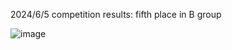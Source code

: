 2024/6/5  competition results:
  fifth place in B group

  ![image](https://github.com/michaeljevon14/othello_new/assets/61612726/c02fde9c-512d-4d3f-9c68-9f41217aa33f)
